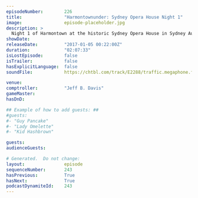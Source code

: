 ```yaml
---
episodeNumber:        226
title:                "Harmontownunder: Sydney Opera House Night 1"
image:                episode-placeholder.jpg
description: >
  Night 1 of Harmontown at the historic Sydney Opera House in Sydney Australia!
showDate:             
releaseDate:          "2017-01-05 00:22:00Z"
duration:             "02:07:33"
isLostEpisode:        false
isTrailer:            false
hasExplicitLanguage:  false
soundFile:            https://chtbl.com/track/E2288/traffic.megaphone.fm/STA5271634387.mp3

venue:                
comptroller:          "Jeff B. Davis"
gameMaster:           
hasDnD:               

## Example of how to add guests: ##
#guests:
#- "Guy Pancake"
#- "Lady Omelette"
#- "Kid Hashbrown"

guests:
audienceGuests:

# Generated.  Do not change:
layout:               episode
sequenceNumber:       243
hasPrevious:          True
hasNext:              True
podcastDynamiteId:    243
---
```


<!-- The episode description will be rendered here -->
<!-- Add your content below here -->

